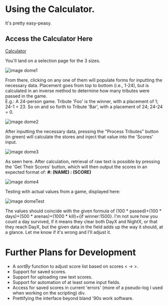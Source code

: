 # Using the Calculator.
It's pretty easy-peasy.

## Access the Calculator Here
[Calculator](https://hgsides.github.io/dome-calculator/scorecalc.html)

You'll land on a selection page for the 3 sizes.

![image dome1](https://i.imgur.com/bqVfuqE.png)

From there, clicking on any one of them will populate forms for inputting the necessary data.  Placement goes from top to bottom (i.e., 1-24), but is calculated in an inverse method to determine how many tributes were passed in the game.  
E.g.: A 24-person game.  Tribute 'Foo' is the winner, with a placement of 1; 24-1 = 23.  So on and so forth to Tribute 'Bar', with a placement of 24; 24-24 = 0.  

![image dome2](https://i.imgur.com/9URTFtG.png)

After inputting the necessary data, pressing the "Process Tributes" button (in green) will calculate the stores and inject that value into the 'Scores' input.  

![image dome3](https://i.imgur.com/0xGvXEi.png)

As seen here.  After calculation, retrieval of raw text is possible by pressing the 'Get Their Scores' button, which will then output the scores in an expected format of:
**#: (NAME) : (SCORE)**

![image dome4](https://i.imgur.com/hNF2zev.png)

Testing with actual values from a game, displayed here:

![image domeTest](https://i.imgur.com/YFSGl3C.png)

The values should coincide with the given formula of (100 * passed)+(100 * days)+(500 * arenas)+(1000 * kill)+{if winner:1500}.  I'm not sure how you count a day survived, if it means they clear both DayX and NightX, or that they reach DayX, but the given data in the field adds up the way it should, at a glance.  Let me know if it's wrong and I'll adjust it.

# Further Plans for Development
* A _sortBy_ function to adjust score list based on scores < -> >.
* Support for saved scores.
* Support for uploading raw text scores.
* Support for automation of at least some input fields.
* Access for saved scores in current 'errors' (more of a pseudo-log I used when working on the scripting) div.
* Prettifying the interface beyond bland '90s work software.
